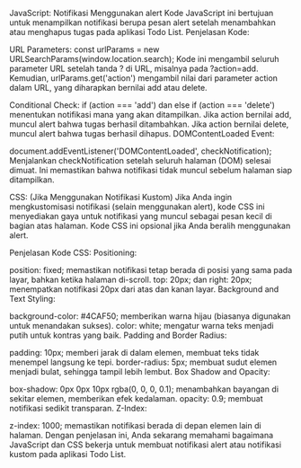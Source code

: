 JavaScript: Notifikasi Menggunakan alert
Kode JavaScript ini bertujuan untuk menampilkan notifikasi berupa pesan alert setelah menambahkan atau menghapus tugas pada aplikasi Todo List.
Penjelasan Kode:

URL Parameters:
const urlParams = new URLSearchParams(window.location.search);
Kode ini mengambil seluruh parameter URL setelah tanda ? di URL, misalnya pada ?action=add.
Kemudian, urlParams.get('action') mengambil nilai dari parameter action dalam URL, yang diharapkan bernilai add atau delete.

Conditional Check:
if (action === 'add') dan else if (action === 'delete') menentukan notifikasi mana yang akan ditampilkan.
Jika action bernilai add, muncul alert bahwa tugas berhasil ditambahkan. Jika action bernilai delete, muncul alert bahwa tugas berhasil dihapus.
DOMContentLoaded Event:

document.addEventListener('DOMContentLoaded', checkNotification);
Menjalankan checkNotification setelah seluruh halaman (DOM) selesai dimuat. Ini memastikan bahwa notifikasi tidak muncul sebelum halaman siap ditampilkan.

CSS: (Jika Menggunakan Notifikasi Kustom)
Jika Anda ingin mengkustomisasi notifikasi (selain menggunakan alert), kode CSS ini menyediakan gaya untuk notifikasi yang muncul sebagai pesan kecil di bagian atas halaman. Kode CSS ini opsional jika Anda beralih menggunakan alert.

Penjelasan Kode CSS:
Positioning:

position: fixed; memastikan notifikasi tetap berada di posisi yang sama pada layar, bahkan ketika halaman di-scroll.
top: 20px; dan right: 20px; menempatkan notifikasi 20px dari atas dan kanan layar.
Background and Text Styling:

background-color: #4CAF50; memberikan warna hijau (biasanya digunakan untuk menandakan sukses).
color: white; mengatur warna teks menjadi putih untuk kontras yang baik.
Padding and Border Radius:

padding: 10px; memberi jarak di dalam elemen, membuat teks tidak menempel langsung ke tepi.
border-radius: 5px; membuat sudut elemen menjadi bulat, sehingga tampil lebih lembut.
Box Shadow and Opacity:

box-shadow: 0px 0px 10px rgba(0, 0, 0, 0.1); menambahkan bayangan di sekitar elemen, memberikan efek kedalaman.
opacity: 0.9; membuat notifikasi sedikit transparan.
Z-Index:

z-index: 1000; memastikan notifikasi berada di depan elemen lain di halaman.
Dengan penjelasan ini, Anda sekarang memahami bagaimana JavaScript dan CSS bekerja untuk membuat notifikasi alert atau notifikasi kustom pada aplikasi Todo List.